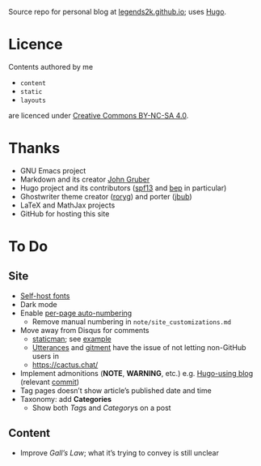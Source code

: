 Source repo for personal blog at [legends2k.github.io][blog]; uses [Hugo][].

[blog]: http://legends2k.github.io
[Hugo]: http://gohugo.io

# Licence

Contents authored by me

* `content` 
* `static`
* `layouts`

are licenced under [Creative Commons BY-NC-SA 4.0][CC].

[CC]: http://creativecommons.org/licenses/by-nc-sa/4.0/

# Thanks

* GNU Emacs project
* Markdown and its creator [John Gruber][]
* Hugo project and its contributors ([spf13][] and [bep][] in particular)
* Ghostwriter theme creator ([roryg][]) and porter ([jbub][])
* LaTeX and MathJax projects
* GitHub for hosting this site

[John Gruber]: https://daringfireball.net/
[spf13]: https://www.spf13.com
[bep]: http://bepsays.com/en/
[roryg]: http://github.com/roryg
[jbub]: http://github.com/jbub

# To Do

## Site

* [Self-host fonts](https://news.ycombinator.com/item?id=25300396)
* Dark mode
* Enable [per-page auto-numbering](https://codingnconcepts.com/hugo/auto-number-headings-hugo/)
  - Remove manual numbering in `note/site_customizations.md`
* Move away from Disqus for comments
  - [staticman](https://staticman.net/); see [example](https://travisdowns.github.io/blog/2020/02/05/now-with-comments.html)
  - [Utterances](https://utteranc.es/) and [gitment](https://github.com/imsun/gitment) have the issue of not letting non-GitHub users in
  - https://cactus.chat/
* Implement admonitions (**NOTE**, **WARNING**, etc.) e.g. [Hugo-using blog](http://adventures.michaelfbryan.com/posts/how-not-to-riir/) (relevant [commit](https://github.com/Michael-F-Bryan/adventures.michaelfbryan.com/commit/2589df70e9b92508996365884f5cc81c5afb764e#diff-3633f5dd9cd5b17857cbcd6be5a9e51c))
* Tag pages doesn’t show article’s published date and time
* Taxonomy: add **Categories**
    * Show both *Tag*s and *Category*s on a post

## Content

* Improve _Gall’s Law_; what it’s trying to convey is still unclear
